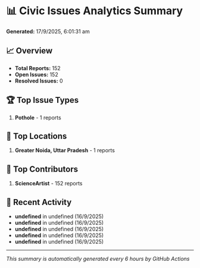 # 📊 Civic Issues Analytics Summary

**Generated:** 17/9/2025, 6:01:31 am

## 📈 Overview
- **Total Reports:** 152
- **Open Issues:** 152
- **Resolved Issues:** 0

## 🏆 Top Issue Types
1. **Pothole** - 1 reports

## 📍 Top Locations
1. **Greater Noida, Uttar Pradesh** - 1 reports

## 👥 Top Contributors
1. **ScienceArtist** - 152 reports

## 📅 Recent Activity
- **undefined** in undefined (16/9/2025)
- **undefined** in undefined (16/9/2025)
- **undefined** in undefined (16/9/2025)
- **undefined** in undefined (16/9/2025)
- **undefined** in undefined (16/9/2025)

---
*This summary is automatically generated every 6 hours by GitHub Actions*

